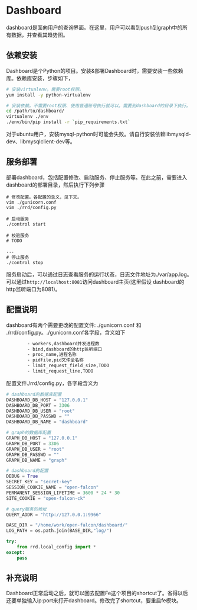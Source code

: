 # Dashboard
dashboard是面向用户的查询界面。在这里，用户可以看到push到graph中的所有数据，并查看其趋势图。

## 依赖安装

Dashboard是个Python的项目。安装&部署Dashboard时，需要安装一些依赖库。依赖库安装，步骤如下，

```bash
# 安装virtualenv。需要root权限。
yum install -y python-virtualenv

# 安装依赖。不需要root权限、使用普通账号执行就可以。需要到dashboard的目录下执行。
cd /path/to/dashboard/ 
virtualenv ./env
./env/bin/pip install -r `pip_requirements.txt`

```
对于ubuntu用户，安装mysql-python时可能会失败。请自行安装依赖libmysqld-dev、libmysqlclient-dev等。


## 服务部署

部署dashboard，包括配置修改、启动服务、停止服务等。在此之前，需要进入dashboard的部署目录，然后执行下列步骤

```
# 修改配置。各配置的含义，见下文。
vim ./gunicorn.conf
vim ./rrd/config.py

# 启动服务
./control start

# 校验服务
# TODO

...
# 停止服务
./control stop

```
服务启动后，可以通过日志查看服务的运行状态，日志文件地址为./var/app.log。可以通过```http://localhost:8081```访问dashboard主页(这里假设 dashboard的http监听端口为8081)。


## 配置说明
dashboard有两个需要更改的配置文件: ./gunicorn.conf 和 ./rrd/config.py。./gunicorn.conf各字段，含义如下

```bash
		- workers,dashboard并发进程数
		- bind,dashboard的http监听端口
		- proc_name,进程名称
		- pidfile,pid文件全名称
		- limit_request_field_size,TODO
		- limit_request_line,TODO
```

配置文件./rrd/config.py，各字段含义为

```python
# dashboard的数据库配置
DASHBOARD_DB_HOST = "127.0.0.1"
DASHBOARD_DB_PORT = 3306
DASHBOARD_DB_USER = "root"
DASHBOARD_DB_PASSWD = ""
DASHBOARD_DB_NAME = "dashboard"

# graph的数据库配置
GRAPH_DB_HOST = "127.0.0.1"
GRAPH_DB_PORT = 3306
GRAPH_DB_USER = "root"
GRAPH_DB_PASSWD = ""
GRAPH_DB_NAME = "graph"

# dashboard的配置
DEBUG = True
SECRET_KEY = "secret-key"
SESSION_COOKIE_NAME = "open-falcon"
PERMANENT_SESSION_LIFETIME = 3600 * 24 * 30
SITE_COOKIE = "open-falcon-ck"

# query服务的地址
QUERY_ADDR = "http://127.0.0.1:9966"

BASE_DIR = "/home/work/open-falcon/dashboard/"
LOG_PATH = os.path.join(BASE_DIR,"log/")

try:
    from rrd.local_config import *
except:
    pass
```

## 补充说明

Dashboard正常启动之后，就可以回去配置Fe这个项目的shortcut了。省得以后还要单独输入ip:port来打开dashboard。修改完了shortcut，要重启fe模块。
